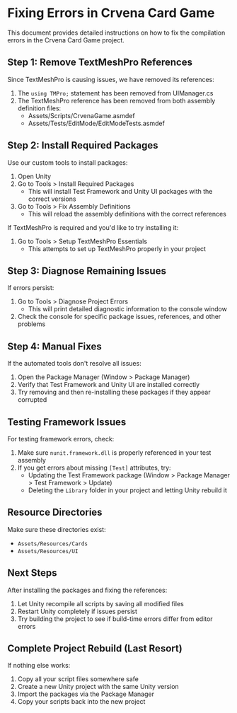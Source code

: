 # Fixing Errors in Crvena Card Game

This document provides detailed instructions on how to fix the compilation errors in the Crvena Card Game project.

## Step 1: Remove TextMeshPro References

Since TextMeshPro is causing issues, we have removed its references:

1. The `using TMPro;` statement has been removed from UIManager.cs
2. The TextMeshPro reference has been removed from both assembly definition files:
   - Assets/Scripts/CrvenaGame.asmdef
   - Assets/Tests/EditMode/EditModeTests.asmdef

## Step 2: Install Required Packages

Use our custom tools to install packages:

1. Open Unity
2. Go to Tools > Install Required Packages
   - This will install Test Framework and Unity UI packages with the correct versions
3. Go to Tools > Fix Assembly Definitions
   - This will reload the assembly definitions with the correct references

If TextMeshPro is required and you'd like to try installing it:
1. Go to Tools > Setup TextMeshPro Essentials
   - This attempts to set up TextMeshPro properly in your project

## Step 3: Diagnose Remaining Issues

If errors persist:

1. Go to Tools > Diagnose Project Errors
   - This will print detailed diagnostic information to the console window
2. Check the console for specific package issues, references, and other problems

## Step 4: Manual Fixes

If the automated tools don't resolve all issues:

1. Open the Package Manager (Window > Package Manager)
2. Verify that Test Framework and Unity UI are installed correctly
3. Try removing and then re-installing these packages if they appear corrupted

## Testing Framework Issues

For testing framework errors, check:

1. Make sure `nunit.framework.dll` is properly referenced in your test assembly
2. If you get errors about missing `[Test]` attributes, try:
   - Updating the Test Framework package (Window > Package Manager > Test Framework > Update)
   - Deleting the `Library` folder in your project and letting Unity rebuild it

## Resource Directories

Make sure these directories exist:
- `Assets/Resources/Cards`
- `Assets/Resources/UI`

## Next Steps

After installing the packages and fixing the references:

1. Let Unity recompile all scripts by saving all modified files
2. Restart Unity completely if issues persist
3. Try building the project to see if build-time errors differ from editor errors

## Complete Project Rebuild (Last Resort)

If nothing else works:
1. Copy all your script files somewhere safe
2. Create a new Unity project with the same Unity version
3. Import the packages via the Package Manager
4. Copy your scripts back into the new project 